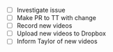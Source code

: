 - [ ] Investigate issue
- [ ] Make PR to TT with change
- [ ] Record new videos
- [ ] Upload new videos to Dropbox
- [ ] Inform Taylor of new videos
